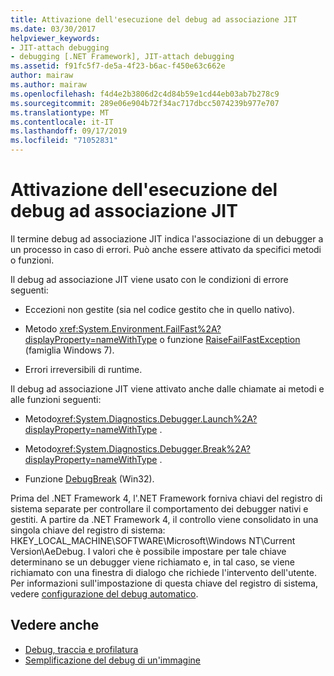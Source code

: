```yaml
---
title: Attivazione dell'esecuzione del debug ad associazione JIT
ms.date: 03/30/2017
helpviewer_keywords:
- JIT-attach debugging
- debugging [.NET Framework], JIT-attach debugging
ms.assetid: f91fc5f7-de5a-4f23-b6ac-f450e63c662e
author: mairaw
ms.author: mairaw
ms.openlocfilehash: f4d4e2b3806d2c4d84b59e1cd44eb03ab7b278c9
ms.sourcegitcommit: 289e06e904b72f34ac717dbcc5074239b977e707
ms.translationtype: MT
ms.contentlocale: it-IT
ms.lasthandoff: 09/17/2019
ms.locfileid: "71052831"
---
```

# <a name="enabling-jit-attach-debugging"></a>Attivazione dell'esecuzione del debug ad associazione JIT
Il termine debug ad associazione JIT indica l'associazione di un debugger a un processo in caso di errori. Può anche essere attivato da specifici metodi o funzioni.  
  
 Il debug ad associazione JIT viene usato con le condizioni di errore seguenti:  
  
- Eccezioni non gestite (sia nel codice gestito che in quello nativo).  
  
- Metodo <xref:System.Environment.FailFast%2A?displayProperty=nameWithType> o funzione [RaiseFailFastException](https://go.microsoft.com/fwlink/?LinkId=182107) (famiglia Windows 7).  
  
- Errori irreversibili di runtime.  
  
 Il debug ad associazione JIT viene attivato anche dalle chiamate ai metodi e alle funzioni seguenti:  
  
- Metodo<xref:System.Diagnostics.Debugger.Launch%2A?displayProperty=nameWithType> .  
  
- Metodo<xref:System.Diagnostics.Debugger.Break%2A?displayProperty=nameWithType> .  
  
- Funzione [DebugBreak](https://go.microsoft.com/fwlink/?LinkId=182106) (Win32).  
  
 Prima del .NET Framework 4, l'.NET Framework forniva chiavi del registro di sistema separate per controllare il comportamento dei debugger nativi e gestiti. A partire da .NET Framework 4, il controllo viene consolidato in una singola chiave del registro di sistema: HKEY_LOCAL_MACHINE\SOFTWARE\Microsoft\Windows NT\Current Version\AeDebug. I valori che è possibile impostare per tale chiave determinano se un debugger viene richiamato e, in tal caso, se viene richiamato con una finestra di dialogo che richiede l'intervento dell'utente. Per informazioni sull'impostazione di questa chiave del registro di sistema, vedere [configurazione del debug automatico](https://go.microsoft.com/fwlink/?LinkId=181767).  
  
## <a name="see-also"></a>Vedere anche

- [Debug, traccia e profilatura](index.md)
- [Semplificazione del debug di un'immagine](making-an-image-easier-to-debug.md)
